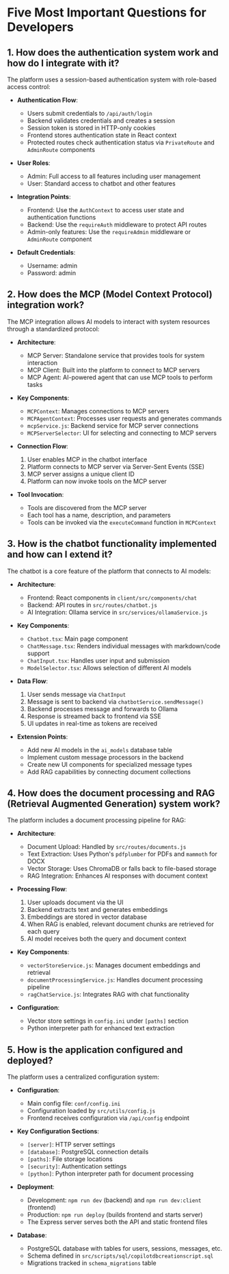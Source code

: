 # Five Most Important Questions for Developers

## 1. How does the authentication system work and how do I integrate with it?

The platform uses a session-based authentication system with role-based access control:

- **Authentication Flow**:
  - Users submit credentials to `/api/auth/login`
  - Backend validates credentials and creates a session
  - Session token is stored in HTTP-only cookies
  - Frontend stores authentication state in React context
  - Protected routes check authentication status via `PrivateRoute` and `AdminRoute` components

- **User Roles**:
  - Admin: Full access to all features including user management
  - User: Standard access to chatbot and other features

- **Integration Points**:
  - Frontend: Use the `AuthContext` to access user state and authentication functions
  - Backend: Use the `requireAuth` middleware to protect API routes
  - Admin-only features: Use the `requireAdmin` middleware or `AdminRoute` component

- **Default Credentials**:
  - Username: admin
  - Password: admin

## 2. How does the MCP (Model Context Protocol) integration work?

The MCP integration allows AI models to interact with system resources through a standardized protocol:

- **Architecture**:
  - MCP Server: Standalone service that provides tools for system interaction
  - MCP Client: Built into the platform to connect to MCP servers
  - MCP Agent: AI-powered agent that can use MCP tools to perform tasks

- **Key Components**:
  - `MCPContext`: Manages connections to MCP servers
  - `MCPAgentContext`: Processes user requests and generates commands
  - `mcpService.js`: Backend service for MCP server connections
  - `MCPServerSelector`: UI for selecting and connecting to MCP servers

- **Connection Flow**:
  1. User enables MCP in the chatbot interface
  2. Platform connects to MCP server via Server-Sent Events (SSE)
  3. MCP server assigns a unique client ID
  4. Platform can now invoke tools on the MCP server

- **Tool Invocation**:
  - Tools are discovered from the MCP server
  - Each tool has a name, description, and parameters
  - Tools can be invoked via the `executeCommand` function in `MCPContext`

## 3. How is the chatbot functionality implemented and how can I extend it?

The chatbot is a core feature of the platform that connects to AI models:

- **Architecture**:
  - Frontend: React components in `client/src/components/chat`
  - Backend: API routes in `src/routes/chatbot.js`
  - AI Integration: Ollama service in `src/services/ollamaService.js`

- **Key Components**:
  - `Chatbot.tsx`: Main page component
  - `ChatMessage.tsx`: Renders individual messages with markdown/code support
  - `ChatInput.tsx`: Handles user input and submission
  - `ModelSelector.tsx`: Allows selection of different AI models

- **Data Flow**:
  1. User sends message via `ChatInput`
  2. Message is sent to backend via `chatbotService.sendMessage()`
  3. Backend processes message and forwards to Ollama
  4. Response is streamed back to frontend via SSE
  5. UI updates in real-time as tokens are received

- **Extension Points**:
  - Add new AI models in the `ai_models` database table
  - Implement custom message processors in the backend
  - Create new UI components for specialized message types
  - Add RAG capabilities by connecting document collections

## 4. How does the document processing and RAG (Retrieval Augmented Generation) system work?

The platform includes a document processing pipeline for RAG:

- **Architecture**:
  - Document Upload: Handled by `src/routes/documents.js`
  - Text Extraction: Uses Python's `pdfplumber` for PDFs and `mammoth` for DOCX
  - Vector Storage: Uses ChromaDB or falls back to file-based storage
  - RAG Integration: Enhances AI responses with document context

- **Processing Flow**:
  1. User uploads document via the UI
  2. Backend extracts text and generates embeddings
  3. Embeddings are stored in vector database
  4. When RAG is enabled, relevant document chunks are retrieved for each query
  5. AI model receives both the query and document context

- **Key Components**:
  - `vectorStoreService.js`: Manages document embeddings and retrieval
  - `documentProcessingService.js`: Handles document processing pipeline
  - `ragChatService.js`: Integrates RAG with chat functionality

- **Configuration**:
  - Vector store settings in `config.ini` under `[paths]` section
  - Python interpreter path for enhanced text extraction

## 5. How is the application configured and deployed?

The platform uses a centralized configuration system:

- **Configuration**:
  - Main config file: `conf/config.ini`
  - Configuration loaded by `src/utils/config.js`
  - Frontend receives configuration via `/api/config` endpoint

- **Key Configuration Sections**:
  - `[server]`: HTTP server settings
  - `[database]`: PostgreSQL connection details
  - `[paths]`: File storage locations
  - `[security]`: Authentication settings
  - `[python]`: Python interpreter path for document processing

- **Deployment**:
  - Development: `npm run dev` (backend) and `npm run dev:client` (frontend)
  - Production: `npm run deploy` (builds frontend and starts server)
  - The Express server serves both the API and static frontend files

- **Database**:
  - PostgreSQL database with tables for users, sessions, messages, etc.
  - Schema defined in `src/scripts/sql/copilotdbcreationscript.sql`
  - Migrations tracked in `schema_migrations` table
